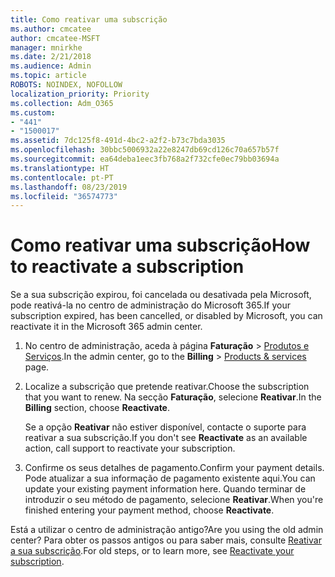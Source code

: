 ```yaml
---
title: Como reativar uma subscrição
ms.author: cmcatee
author: cmcatee-MSFT
manager: mnirkhe
ms.date: 2/21/2018
ms.audience: Admin
ms.topic: article
ROBOTS: NOINDEX, NOFOLLOW
localization_priority: Priority
ms.collection: Adm_O365
ms.custom:
- "441"
- "1500017"
ms.assetid: 7dc125f8-491d-4bc2-a2f2-b73c7bda3035
ms.openlocfilehash: 30bbc5006932a22e8247db69cd126c70a657b57f
ms.sourcegitcommit: ea64deba1eec3fb768a2f732cfe0ec79bb03694a
ms.translationtype: HT
ms.contentlocale: pt-PT
ms.lasthandoff: 08/23/2019
ms.locfileid: "36574773"
---
```

# <a name="how-to-reactivate-a-subscription"></a><span data-ttu-id="e7637-102">Como reativar uma subscrição</span><span class="sxs-lookup"><span data-stu-id="e7637-102">How to reactivate a subscription</span></span>

<span data-ttu-id="e7637-103">Se a sua subscrição expirou, foi cancelada ou desativada pela Microsoft, pode reativá-la no centro de administração do Microsoft 365.</span><span class="sxs-lookup"><span data-stu-id="e7637-103">If your subscription expired, has been cancelled, or disabled by Microsoft, you can reactivate it in the Microsoft 365 admin center.</span></span>
  
1. <span data-ttu-id="e7637-104">No centro de administração, aceda à página **Faturação** \> [Produtos e Serviços](https://go.microsoft.com/fwlink/p/?linkid=842054).</span><span class="sxs-lookup"><span data-stu-id="e7637-104">In the admin center, go to the **Billing** \> [Products & services](https://go.microsoft.com/fwlink/p/?linkid=842054) page.</span></span>

2. <span data-ttu-id="e7637-105">Localize a subscrição que pretende reativar.</span><span class="sxs-lookup"><span data-stu-id="e7637-105">Choose the subscription that you want to renew.</span></span> <span data-ttu-id="e7637-106">Na secção **Faturação**, selecione **Reativar**.</span><span class="sxs-lookup"><span data-stu-id="e7637-106">In the **Billing** section, choose **Reactivate**.</span></span>

    <span data-ttu-id="e7637-107">Se a opção **Reativar** não estiver disponível, contacte o suporte para reativar a sua subscrição.</span><span class="sxs-lookup"><span data-stu-id="e7637-107">If you don't see **Reactivate** as an available action, call support to reactivate your subscription.</span></span>

3. <span data-ttu-id="e7637-108">Confirme os seus detalhes de pagamento.</span><span class="sxs-lookup"><span data-stu-id="e7637-108">Confirm your payment details.</span></span> <span data-ttu-id="e7637-109">Pode atualizar a sua informação de pagamento existente aqui.</span><span class="sxs-lookup"><span data-stu-id="e7637-109">You can update your existing payment information here.</span></span> <span data-ttu-id="e7637-110">Quando terminar de introduzir o seu método de pagamento, selecione **Reativar**.</span><span class="sxs-lookup"><span data-stu-id="e7637-110">When you're finished entering your payment method, choose **Reactivate**.</span></span>

<span data-ttu-id="e7637-111">Está a utilizar o centro de administração antigo?</span><span class="sxs-lookup"><span data-stu-id="e7637-111">Are you using the old admin center?</span></span> <span data-ttu-id="e7637-112">Para obter os passos antigos ou para saber mais, consulte [Reativar a sua subscrição](https://docs.microsoft.com/office365/admin/subscriptions-and-billing/reactivate-your-subscription).</span><span class="sxs-lookup"><span data-stu-id="e7637-112">For old steps, or to learn more, see [Reactivate your subscription](https://docs.microsoft.com/office365/admin/subscriptions-and-billing/reactivate-your-subscription).</span></span>
